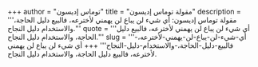 +++
author = "توماس إديسون"
title = "مقولة توماس إديسون"
description = '''مقولة توماس إديسون: أي شيء لن يباع لن يهمني لأخترعه، فالبيع دليل الحاجة، والاستخدام دليل النجاح.'''
quote = '''أي شيء لن يباع لن يهمني لأخترعه، فالبيع دليل الحاجة، والاستخدام دليل النجاح.'''
slug = '''أي-شيء-لن-يباع-لن-يهمني-لأخترعه،-فالبيع-دليل-الحاجة،-والاستخدام-دليل-النجاح'''
+++
أي شيء لن يباع لن يهمني لأخترعه، فالبيع دليل الحاجة، والاستخدام دليل النجاح.
